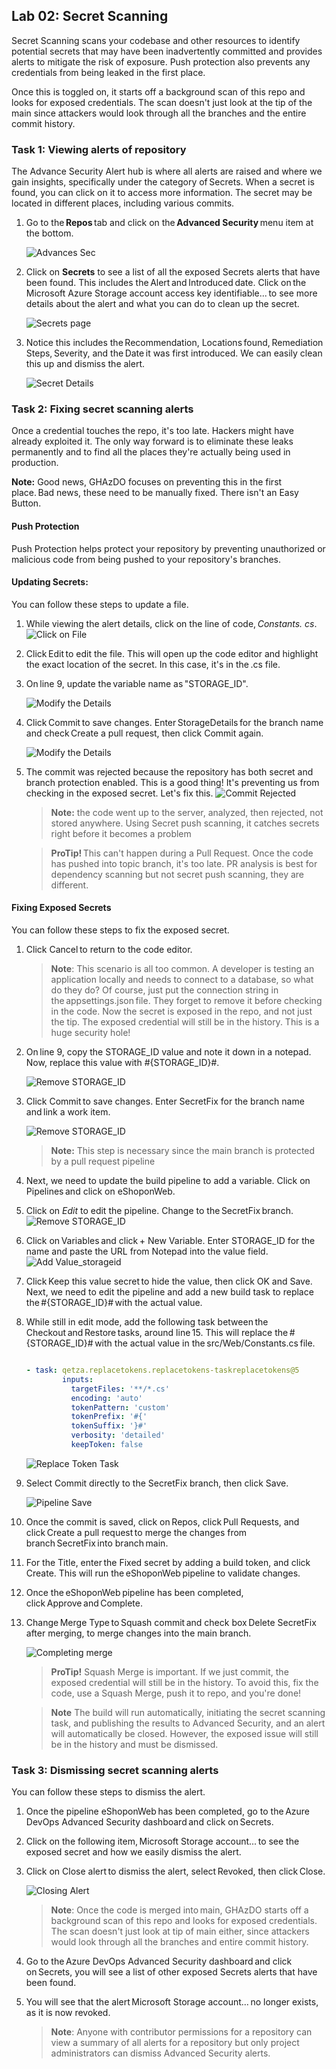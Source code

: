 
## Lab 02: Secret Scanning 


Secret Scanning scans your codebase and other resources to identify potential secrets that may have been inadvertently committed and provides alerts to mitigate the risk of exposure. Push protection also prevents any credentials from being leaked in the first place.

Once this is toggled on, it starts off a background scan of this repo and looks for exposed credentials. The scan doesn't just look at the tip of the main since attackers would look through all the branches and the entire commit history.

### Task 1: Viewing alerts of repository 

The Advance Security Alert hub is where all alerts are raised and where we gain insights, specifically under the category of Secrets. When a secret is found, you can click on it to access more information. The secret may be located in different places, including various commits. 

1.	Go to the **Repos** tab and click on the **Advanced Security** menu item at the bottom.

     ![Advances Sec](media/Advanced_sec.png)

2.	Click on **Secrets** to see a list of all the exposed Secrets alerts that have been found. This includes the Alert and Introduced date. Click on the Microsoft Azure Storage account access key identifiable... to see more details about the alert and what you can do to clean up the secret.

  	 ![Secrets page](media/advsecurity2.png)

4.	Notice this includes the Recommendation, Locations found, Remediation Steps, Severity, and the Date it was first introduced. We can easily clean this up and dismiss the alert.

  	 ![Secret Details](media/advsc3.png)

### Task 2: Fixing secret scanning alerts

Once a credential touches the repo, it's too late. Hackers might have already exploited it. The only way forward is to eliminate these leaks permanently and to find all the places they're actually being used in production.

 **Note:** Good news, GHAzDO focuses on preventing this in the first place. Bad news, these need to be manually fixed. There isn't an Easy Button.

#### Push Protection

Push Protection helps protect your repository by preventing unauthorized or malicious code from being pushed to your repository's branches.

#### Updating Secrets:

You can follow these steps to update a file. 

1.	While viewing the alert details, click on the line of code, _Constants._ _cs_.
    ![Click on File](media/advsc9.png)


2.	Click Edit to edit the file. This will open up the code editor and highlight the exact location of the secret. In this case, it's in the .cs file.

3.	On line 9, update the variable name as "STORAGE_ID". 
    
    ![Modify the Details](media/advsc81.png)

4.	Click Commit to save changes. Enter StorageDetails for the branch name and check Create a pull request, then click Commit again.

    ![Modify the Details](media/advsc7.png)

5.	The commit was rejected because the repository has both secret and branch protection enabled. This is a good thing! It's preventing us from checking in the exposed secret. Let's fix this.
    ![Commit Rejected](media/commit_rejected.png)

    > **Note:** the code went up to the server, analyzed, then rejected, not stored anywhere. Using Secret push scanning, it catches secrets right before it becomes a problem

    > **ProTip!** This can't happen during a Pull Request. Once the code has pushed into topic branch, it's too late. PR analysis is best for dependency scanning but not secret push scanning, they are different.

#### Fixing Exposed Secrets

You can follow these steps to fix the exposed secret. 
1.	Click Cancel to return to the code editor.

    > **Note**: This scenario is all too common. A developer is testing an application locally and needs to connect to a database, so what do they do? Of course, just put the connection string in the appsettings.json file. They forget to remove it before checking in the code. Now the secret is exposed in the repo, and not just the tip. The exposed credential will still be in the history. This is a huge security hole!

1.	On line 9, copy the STORAGE_ID value and note it down in a notepad. Now, replace this value with        #{STORAGE_ID}#.

    ![Remove STORAGE_ID](media/advsc2.png)

1.	Click Commit to save changes. Enter SecretFix for the branch name and link a work item.

    ![Remove STORAGE_ID](media/advsc6.png)

    > **Note:** This step is necessary since the main branch is protected by a pull request pipeline

1.	Next, we need to update the build pipeline to add a variable. Click on Pipelines and click on eShoponWeb.

10.	Click on *Edit* to edit the pipeline. Change to the SecretFix branch.
    ![Remove STORAGE_ID](media/advsc44.png)
 
11.	Click on Variables and click + New Variable. Enter STORAGE_ID for the name and paste the URL from Notepad into the value field.
    ![Add Value_storageid](media/advsc5.png)

12.	Click Keep this value secret to hide the value, then click OK and Save. Next, we need to edit the pipeline and add a new build task to replace the #{STORAGE_ID}# with the actual value.

14.	While still in edit mode, add the following task between the Checkout and Restore tasks, around line 15. This will replace the #{STORAGE_ID}# with the actual value in the src/Web/Constants.cs file.
    ``` YAML

    - task: qetza.replacetokens.replacetokens-taskreplacetokens@5
            inputs:
              targetFiles: '**/*.cs'
              encoding: 'auto'
              tokenPattern: 'custom'
              tokenPrefix: '#{' 
              tokenSuffix: '}#' 
              verbosity: 'detailed' 
              keepToken: false 

    ```
    ![Replace Token Task](media/replace-token-task.png)

23.	Select Commit directly to the SecretFix branch, then click Save.

    ![Pipeline Save](media/pipeline-save.png)

24.	Once the commit is saved, click on Repos, click Pull Requests, and click Create a pull request to merge the changes from branch SecretFix into branch main. 

25.	For the Title, enter the Fixed secret by adding a build token, and click Create. This will run the eShoponWeb pipeline to validate changes. 

26.	Once the eShoponWeb pipeline has been completed, click Approve and Complete.

27.	Change Merge Type to Squash commit and check box Delete SecretFix after merging, to merge changes into the main branch.

    ![Completing merge](media/completing-merge.png)


    > **ProTip!**
    Squash Merge is important. If we just commit, the exposed credential will still be in the history. To avoid this, fix the code, use a Squash Merge, push it to repo, and you're done!

    > **Note**
    The build will run automatically, initiating the secret scanning task, and publishing the results to Advanced Security, and an alert will automatically be closed. However, the exposed issue will still be in the history and must be dismissed.

### Task 3: Dismissing secret scanning alerts

You can follow these steps to dismiss the alert.

1.	Once the pipeline eShoponWeb has been completed, go to the Azure DevOps Advanced Security dashboard and click on Secrets. 

1.	Click on the following item, Microsoft Storage account... to see the exposed secret and how we easily dismiss the alert. 

1.	Click on Close alert to dismiss the alert, select Revoked, then click Close.
    
    ![Closing Alert](media/closing-alert.png)

    >**Note**: Once the code is merged into main, GHAzDO starts off a background scan of this repo and looks for exposed credentials. The scan doesn't just look at tip of main either, since attackers would look through all the branches and entire commit history.

4.	Go to the Azure DevOps Advanced Security dashboard and click on Secrets, you will see a list of other exposed Secrets alerts that have been found. 

5.	You will see that the alert Microsoft Storage account... no longer exists, as it is now revoked.

    >**Note**: Anyone with contributor permissions for a repository can view a summary of all alerts for a repository but only project administrators can dismiss Advanced Security alerts.
